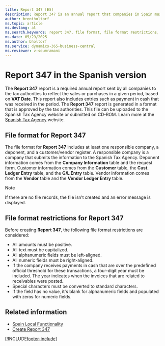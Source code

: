 ```yaml
---
title: Report 347 [ES]
description: Report 347 is an annual report that companies in Spain must submit to tax authorities, detailing sales and purchases for a specified period.
author: brentholtorf
ms.topic: article
ms.devlang: al
ms.search.keywords: report 347, file format, file format restrictions, Spanish version
ms.date: 05/29/2025
ms.author: bholtorf
ms.service: dynamics-365-business-central
ms.reviewer: v-soumramani
---
```


# Report 347 in the Spanish version

The **Report 347** report is a required annual report sent by all companies to the tax authorities to reflect the sales or purchases in a given period, based on **VAT Date**. This report also includes entries such as payment in cash that was received in the period. The **Report 347** report is generated in a format that is approved by the tax authorities. This file can be uploaded to the Spanish Tax Agency website or submitted on CD-ROM. Learn more at the [Spanish Tax Agency](https://www.agenciatributaria.es/AEAT.internet/en_gb/Inicio.shtml) website.  

## File format for Report 347

The file format for **Report 347** includes at least one responsible company, a deponent, and a customer/vendor register. A responsible company is a company that submits the information to the Spanish Tax Agency. Deponent information comes from the **Company Information** table and the request form. Customer information comes from the **Customer** table, the **Cust. Ledger Entry** table, and the **G/L Entry** table. Vendor information comes from the **Vendor** table and the **Vendor Ledger Entry** table.  

> [!NOTE]  
> If there are no file records, the file isn't created and an error message is displayed.  

## File format restrictions for Report 347

Before creating **Report 347**, the following file format restrictions are considered:  

- All amounts must be positive.  
- All text must be capitalized.  
- All alphanumeric fields must be left-aligned.  
- All numeric fields must be right-aligned.  
- If the company receives payments in cash that are over the predefined official threshold for these transactions, a four-digit year must be included. The year indicates when the invoices that are related to receivables were posted.  
- Special characters must be converted to standard characters.  
- If the field has no value, it's blank for alphanumeric fields and populated with zeros for numeric fields.  

## Related information

- [Spain Local Functionality](spain-local-functionality.md)
- [Create Report 347](how-to-create-report-347.md)

[!INCLUDE[footer-include](../../includes/footer-banner.md)]
